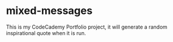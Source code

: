 # mixed-messages
 This is my CodeCademy Portfolio project, it will generate a random inspirational quote when it is run.

